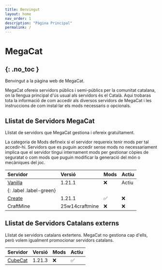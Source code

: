 ```yaml
---
title: Benvingut
layout: home
nav_order: 1
description: "Pàgina Principal"
permalink: /
---
```

# MegaCat
{: .no_toc }
---

Benvingut a la pàgina web de MegaCat. 

MegaCat ofereix servidors públics i semi-públics per la comunitat catalana, on la llengua principal d'ús usual als servidors és el Català.
Aqui trobaras tota la informació de com accedir als diversos servidors de MegaCat i les instruccions de com instal·lar els mods necessaris o opcionals.

## Llistat de Servidors MegaCat

Llistat de servidors que MegaCat gestiona i ofereix gratuïtament. 

La categoria de Mods defineix si el servidor requereix tenir mods per tal accedir-hi. Servidors que es puguin accedir sense mods no necessariament implica que el servidor tingui internament mods per gestionar còpies de seguratat o com mods que puguin modificar la generació del món o mecàniques del joc.

| Servidor                                                    | Versió         | Mods | Actiu |
|:------------------------------------------------------------|:---------------|:-----|:------|
| [Vanilla]({{site.baseurl}}/docs/servidor_vanilla/)          | 1.21.1         |  ❌  |  Actiu 
{: .label .label-green}   |
| [Create]({{site.baseurl}}/docs/servidor_create/)            | 1.21.1         |  ✅  |  ❌   |
| CraftMine                                                   | 25w14craftmine |  ❌  |  ❌   |

## Llistat de Servidors Catalans externs

Llistat de servidors catalans extertens. MegaCat no gestiona cap d'ells, però volem igualment promocionar servidors catalans.

| Servidor                                                    | Versió         | Mods | Actiu |
|:------------------------------------------------------------|:---------------|:-----|:------|
| [CubeCat](https://www.cubecat.cat)                          | 1.21.3         |  ❌  |  ✅   |

